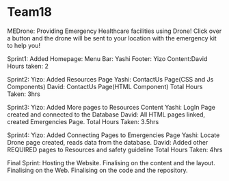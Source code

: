 # Team18


MEDrone: Providing Emergency Healthcare facilities using Drone!
Click over a button and the drone will be sent to your location with the emergency kit to help you!


Sprint1:
    Added Homepage:
             Menu Bar: Yashi
             Footer: Yizo
             Content:David
             Hours taken: 2
        
Sprint2:
    Yizo: Added Resources Page
    Yashi: ContactUs Page(CSS and Js Components)
    David: ContactUs Page(HTML Component)
    Total Hours Taken: 3hrs
            
Sprint3:
        Yizo: Added More pages to Resources Content
        Yashi: LogIn Page created and connected to the Database
        David: All HTML pages linked, created Emergencies Page.
        Total Hours Taken: 3.5hrs
            
 Sprint4:
        Yizo: Added Connecting Pages to Emergencies Page
        Yashi: Locate Drone page created, reads data from the database.
        David: Added other REQUIRED pages to Resources and safety guideline
        Total Hours Taken: 4hrs
            
  Final Sprint:
         Hosting the Website.
         Finalising on the content and the layout.
         Finalising on the Web.
         Finalising on the code and the repository.
